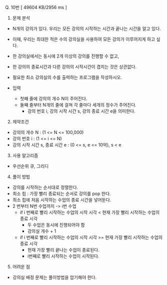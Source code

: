 Q. 10번 [ 49604 KB/2956 ms ]

1. 문제 분석
- N개의 강의가 있다. 우리는 모든 강의의 시작하는 시간과 끝나는 시간을 알고 있다. 
- 이때, 우리는 최대한 적은 수의 강의실을 사용하여 모든 강의가 이루어지게 하고 싶다.
- 한 강의실에서는 동시에 2개 이상의 강의를 진행할 수 없고, 
- 한 강의의 종료시간과 다른 강의의 시작시간이 겹치는 것은 상관없다. 
- 필요한 최소 강의실의 수를 출력하는 프로그램을 작성하시오.


- 입력
  - 첫째 줄에 강의의 개수 N이 주어진다.
  - 둘째 줄부터 N개의 줄에 걸쳐 각 줄마다 세개의 정수가 주어진다.
    - 강의 번호 i, 강의 시작 시간 s, 강의 종료 시간 e을 의미한다.

2. 제약조건
- 강의의 개수 N : (1 <= N <= 100,000)
- 강의 번호 i : (1 <= i <= N)
- 강의 시작 시간 s, 종료 시간 e : (0 <= s, e <= 10억), s < e 

3. 사용 알고리즘
- 우선순위 큐, 그리디

4. 풀이 방법
- 강의를 시작하는 순서대로 정렬한다.
- 최소 힙 : 가장 빨리 종료되는 순서로 강의를 pop 한다.
- 최소 힙에 처음 시작하는 수업의 종료 시간을 넣어둔다.
- 2 번부터 N번 수업까지 -> i번 수업
  - if i 번째로 빨리 시작하는 수업의 시작 시각 < 현재 가장 빨리 시작하는 수업의 종료 시각
    - 두 수업은 동시에 진행되어야 함
    - 강의실 개수 + 1
  - if i 번째로 빨리 시작하는 수업의 시작 시각 >= 현재 가장 빨리 시작하는 수업의 종료 시각
    - 현재 가장 빨리 끝나는 수업이 종료된다.
    - i번째로 빨리 시작하는 수업이 시작된다.

5. 어려운 점
- 강의실 배정 문제는 풀이방법을 암기해야 한다.
